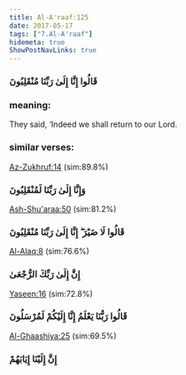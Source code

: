 ```yaml
---
title: Al-A'raaf:125
date: 2017-05-17
tags: ["7.Al-A'raaf"]
hidemeta: true 
ShowPostNavLinks: true 
---
```

### قَالُوا إِنَّا إِلَىٰ رَبِّنَا مُنْقَلِبُونَ
### meaning: 
They said, ‘Indeed we shall return to our Lord.
### similar verses: 

[Az-Zukhruf:14](/43/14) (sim:89.8%)

### وَإِنَّا إِلَىٰ رَبِّنَا لَمُنْقَلِبُونَ

[Ash-Shu'araa:50](/26/50) (sim:81.2%)

### قَالُوا لَا ضَيْرَ ۖ إِنَّا إِلَىٰ رَبِّنَا مُنْقَلِبُونَ

[Al-Alaq:8](/96/8) (sim:76.6%)

### إِنَّ إِلَىٰ رَبِّكَ الرُّجْعَىٰ

[Yaseen:16](/36/16) (sim:72.8%)

### قَالُوا رَبُّنَا يَعْلَمُ إِنَّا إِلَيْكُمْ لَمُرْسَلُونَ

[Al-Ghaashiya:25](/88/25) (sim:69.5%)

### إِنَّ إِلَيْنَا إِيَابَهُمْ
